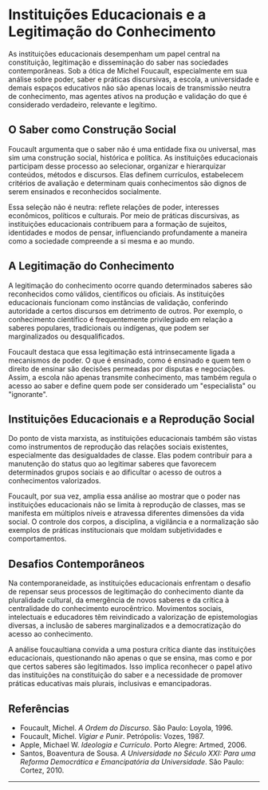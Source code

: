 
# Instituições Educacionais e a Legitimação do Conhecimento

As instituições educacionais desempenham um papel central na constituição, legitimação e disseminação do saber nas sociedades contemporâneas. Sob a ótica de Michel Foucault, especialmente em sua análise sobre poder, saber e práticas discursivas, a escola, a universidade e demais espaços educativos não são apenas locais de transmissão neutra de conhecimento, mas agentes ativos na produção e validação do que é considerado verdadeiro, relevante e legítimo.

## O Saber como Construção Social

Foucault argumenta que o saber não é uma entidade fixa ou universal, mas sim uma construção social, histórica e política. As instituições educacionais participam desse processo ao selecionar, organizar e hierarquizar conteúdos, métodos e discursos. Elas definem currículos, estabelecem critérios de avaliação e determinam quais conhecimentos são dignos de serem ensinados e reconhecidos socialmente.

Essa seleção não é neutra: reflete relações de poder, interesses econômicos, políticos e culturais. Por meio de práticas discursivas, as instituições educacionais contribuem para a formação de sujeitos, identidades e modos de pensar, influenciando profundamente a maneira como a sociedade compreende a si mesma e ao mundo.

## A Legitimação do Conhecimento

A legitimação do conhecimento ocorre quando determinados saberes são reconhecidos como válidos, científicos ou oficiais. As instituições educacionais funcionam como instâncias de validação, conferindo autoridade a certos discursos em detrimento de outros. Por exemplo, o conhecimento científico é frequentemente privilegiado em relação a saberes populares, tradicionais ou indígenas, que podem ser marginalizados ou desqualificados.

Foucault destaca que essa legitimação está intrinsecamente ligada a mecanismos de poder. O que é ensinado, como é ensinado e quem tem o direito de ensinar são decisões permeadas por disputas e negociações. Assim, a escola não apenas transmite conhecimento, mas também regula o acesso ao saber e define quem pode ser considerado um "especialista" ou "ignorante".

## Instituições Educacionais e a Reprodução Social

Do ponto de vista marxista, as instituições educacionais também são vistas como instrumentos de reprodução das relações sociais existentes, especialmente das desigualdades de classe. Elas podem contribuir para a manutenção do status quo ao legitimar saberes que favorecem determinados grupos sociais e ao dificultar o acesso de outros a conhecimentos valorizados.

Foucault, por sua vez, amplia essa análise ao mostrar que o poder nas instituições educacionais não se limita à reprodução de classes, mas se manifesta em múltiplos níveis e atravessa diferentes dimensões da vida social. O controle dos corpos, a disciplina, a vigilância e a normalização são exemplos de práticas institucionais que moldam subjetividades e comportamentos.

## Desafios Contemporâneos

Na contemporaneidade, as instituições educacionais enfrentam o desafio de repensar seus processos de legitimação do conhecimento diante da pluralidade cultural, da emergência de novos saberes e da crítica à centralidade do conhecimento eurocêntrico. Movimentos sociais, intelectuais e educadores têm reivindicado a valorização de epistemologias diversas, a inclusão de saberes marginalizados e a democratização do acesso ao conhecimento.

A análise foucaultiana convida a uma postura crítica diante das instituições educacionais, questionando não apenas o que se ensina, mas como e por que certos saberes são legitimados. Isso implica reconhecer o papel ativo das instituições na constituição do saber e a necessidade de promover práticas educativas mais plurais, inclusivas e emancipadoras.

## Referências

- Foucault, Michel. *A Ordem do Discurso*. São Paulo: Loyola, 1996.
- Foucault, Michel. *Vigiar e Punir*. Petrópolis: Vozes, 1987.
- Apple, Michael W. *Ideologia e Currículo*. Porto Alegre: Artmed, 2006.
- Santos, Boaventura de Sousa. *A Universidade no Século XXI: Para uma Reforma Democrática e Emancipatória da Universidade*. São Paulo: Cortez, 2010.

---
```
